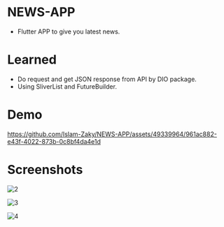 # NEWS-APP

- Flutter APP to give you latest news.

# Learned

- Do request and get JSON response from API by DIO package.
- Using SliverList and FutureBuilder.

# Demo
https://github.com/Islam-Zaky/NEWS-APP/assets/49339964/961ac882-e43f-4022-873b-0c8bf4da4e1d


# Screenshots
![2](https://github.com/Islam-Zaky/NEWS-APP/assets/49339964/0327d63b-cfbf-4987-b287-5dd92a8e3246)

![3](https://github.com/Islam-Zaky/NEWS-APP/assets/49339964/52c0fdf3-a78d-476b-8d4d-2e7a95b91987)

![4](https://github.com/Islam-Zaky/NEWS-APP/assets/49339964/7375c69c-7ce9-4457-ba44-4dc0d6cd0b37)
